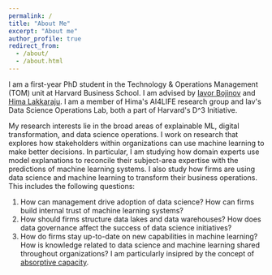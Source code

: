 ```yaml
---
permalink: /
title: "About Me"
excerpt: "About me"
author_profile: true
redirect_from: 
  - /about/
  - /about.html
---
```


I am a first-year PhD student in the Technology & Operations Management (TOM) unit at Harvard Business School. I am advised by [Iavor Bojinov](https://www.hbs.edu/faculty/Pages/profile.aspx?facId=1199332) and [Hima Lakkaraju](https://himalakkaraju.github.io/). I am a member of Hima's AI4LIFE research group and Iav's Data Science Operations Lab, both a part of Harvard's D^3 Initiative. 

My research interests lie in the broad areas of explainable ML, digital transformation, and data science operations. I work on research that explores how stakeholders within organizations can use machine learning to make better decisions. In particular, I am studying how domain experts use model explanations to reconcile their subject-area expertise with the predictions of machine learning systems. I also study how firms are using data science and machine learning to transform their business operations. This includes the following questions:

1. How can management drive adoption of data science? How can firms build internal trust of machine learning systems? 
2. How should firms structure data lakes and data warehouses? How does data governance affect the success of data science initiatives?
3. How do firms stay up-to-date on new capabilities in machine learning? How is knowledge related to data science and machine learning shared throughout organizations? I am particularly insipred by the concept of [absorptive capacity](https://en.wikipedia.org/wiki/Absorptive_capacity). 
